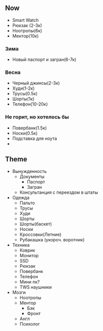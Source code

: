 ## Now
- Smart Watch
- Рюкзак (2-3к)
- Ноотропы(6к)
- Ментор(10к)

### Зима
- Новый паспорт и загран(6-7к)

### Весна
- Черный джинсы(2-3к)
- Худи(1-2к)
- Трусы(0.5к)
- Шорты(1к)
- Телефон(10-20к)


### Не горит, но хотелось бы
- Повербанк(1.5к)
- Носки(0.5к)
- Подставка для ноута
- 

## Theme

- Вынужденность
	- Документы
		- Паспорт
		- Загран
	- Консультанция с переездом в штаты
- Одежда
	- Пальто
	- Трусы
	- Худи
	- Шорты
	- Шорты(баскет)
	- Носки
	- Кроссовки(Летние)
	- Рубакашка (укороч. воротник)
- Техника
	- Коврик
	- Монитор
	- SSD
	- Рюкзак
	- Повербанк
	- Телефон
	- Мини пк?
	- TWS наушники
- Мозги
	- Ноотропы
	- Ментор
		- Бэк
		- Фронт
	- Англ
	- Психолог